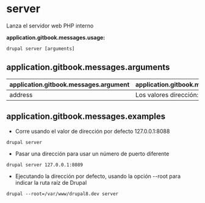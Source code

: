# server
Lanza el servidor web PHP interno

**application.gitbook.messages.usage:**
```
drupal server [arguments]
```

## application.gitbook.messages.arguments
application.gitbook.messages.argument | application.gitbook.messages.details
---------|-------------
address | Los valores dirección:puerto

## application.gitbook.messages.examples
* Corre usando el valor de dirección por defecto 127.0.0.1:8088
```
drupal server
```
* Pasar una dirección para usar un número de puerto diferente
```
drupal server 127.0.0.1:8089
```
* Ejecutando la dirección por defecto, usando la opción --root para indicar la ruta raíz de Drupal
```
drupal --root=/var/www/drupal8.dev server
```
